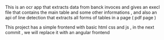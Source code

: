This is an ocr app that extracts data from banck invoces and gives an execl file that contains the main table and some other informations , and also an api of line detection that extracts all forms of tables in a page ( pdf page )

This project has a simple frontend with basic html css and js , in the next commit , we will replace it with an angular frontend 
